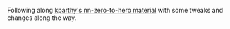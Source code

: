Following along [kparthy's nn-zero-to-hero material](https://github.com/karpathy/nn-zero-to-hero) with some tweaks and changes along the way.